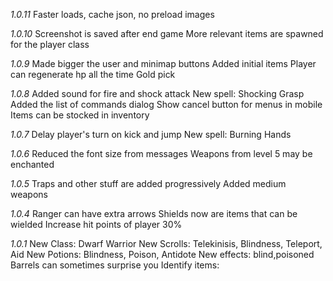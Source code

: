 
*1.0.11*
Faster loads, cache json, no preload images

*1.0.10*
Screenshot is saved after end game
More relevant items are spawned for the player class

*1.0.9*
Made bigger the user and minimap buttons
Added initial items
Player can regenerate hp all the time
Gold pick

*1.0.8*
Added sound for fire and shock attack
New spell: Shocking Grasp
Added the list of commands dialog
Show cancel button for menus in mobile
Items can be stocked in inventory

*1.0.7*
Delay player's turn on kick and jump
New spell: Burning Hands

*1.0.6*
Reduced the font size from messages
Weapons from level 5 may be enchanted

*1.0.5*
Traps and other stuff are added progressively
Added medium weapons

*1.0.4*
Ranger can have extra arrows
Shields now are items that can be wielded
Increase hit points of player 30%

*1.0.1*
New Class: Dwarf Warrior
New Scrolls: Telekinisis, Blindness, Teleport, Aid
New Potions: Blindness, Poison, Antidote
New effects: blind,poisoned
Barrels can sometimes surprise you
Identify items: 